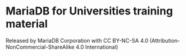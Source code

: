 # MariaDB for Universities training material 
Released by MariaDB Corporation with CC BY-NC-SA 4.0 (Attribution-NonCommercial-ShareAlike 4.0 International)